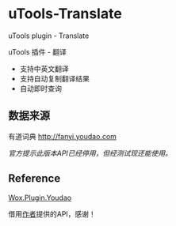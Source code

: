 # uTools-Translate

uTools plugin - Translate

uTools 插件 - 翻译

- 支持中英文翻译
- 支持自动复制翻译结果
- 自动即时查询

## 数据来源

有道词典 http://fanyi.youdao.com

*官方提示此版本API已经停用，但经测试现还能使用。*

## Reference

[Wox.Plugin.Youdao](https://github.com/Wox-launcher/Wox.Plugin.Youdao)

借用[作者](https://github.com/bao-qian)提供的API，感谢！
